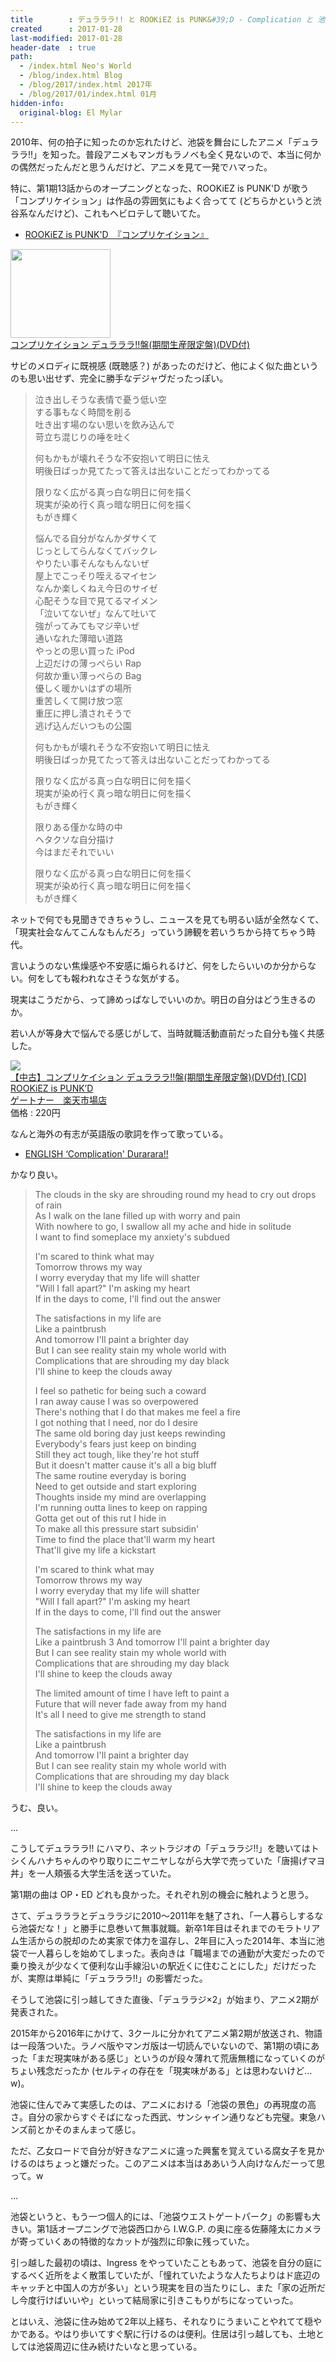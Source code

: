 ```yaml
---
title        : デュラララ!! と ROOKiEZ is PUNK&#39;D - Complication と 池袋 について
created      : 2017-01-28
last-modified: 2017-01-28
header-date  : true
path:
  - /index.html Neo's World
  - /blog/index.html Blog
  - /blog/2017/index.html 2017年
  - /blog/2017/01/index.html 01月
hidden-info:
  original-blog: El Mylar
---
```


2010年、何の拍子に知ったのか忘れたけど、池袋を舞台にしたアニメ「デュラララ!!」を知った。普段アニメもマンガもラノベも全く見ないので、本当に何かの偶然だったんだと思うんだけど、アニメを見て一発でハマった。

特に、第1期13話からのオープニングとなった、ROOKiEZ is PUNK'D が歌う「コンプリケイション」は作品の雰囲気にもよく合ってて (どちらかというと渋谷系なんだけど)、これもヘビロテして聴いてた。

- [ROOKiEZ is PUNK'D　『コンプリケイション』](https://youtube.com/watch?v=CVlCHtkZrzA)

<div class="ad-amazon">
  <div class="ad-amazon-image">
    <a href="https://www.amazon.co.jp/dp/B003DRVGMS?tag=neos21-22&amp;linkCode=osi&amp;th=1&amp;psc=1">
      <img src="https://m.media-amazon.com/images/I/51xFekWolCL._SL160_.jpg" width="160" height="142">
    </a>
  </div>
  <div class="ad-amazon-info">
    <div class="ad-amazon-title">
      <a href="https://www.amazon.co.jp/dp/B003DRVGMS?tag=neos21-22&amp;linkCode=osi&amp;th=1&amp;psc=1">コンプリケイション デュラララ!!盤(期間生産限定盤)(DVD付)</a>
    </div>
  </div>
</div>

サビのメロディに既視感 (既聴感？) があったのだけど、他によく似た曲というのも思い出せず、完全に勝手なデジャヴだったっぽい。

> 泣き出しそうな表情で憂う低い空  
> する事もなく時間を削る  
> 吐き出す場のない思いを飲み込んで  
> 苛立ち混じりの唾を吐く
> 
> 何もかもが壊れそうな不安抱いて明日に怯え  
> 明後日ばっか見てたって答えは出ないことだってわかってる
> 
> 限りなく広がる真っ白な明日に何を描く  
> 現実が染め行く真っ暗な明日に何を描く  
> もがき輝く
> 
> 悩んでる自分がなんかダサくて  
> じっとしてらんなくてバックレ  
> やりたい事そんなもんないぜ  
> 屋上でこっそり咥えるマイセン  
> なんか楽しくねえ今日のサイゼ  
> 心配そうな目で見てるマイメン  
> 「泣いてないぜ」なんて吐いて  
> 強がってみてもマジ辛いぜ  
> 通いなれた薄暗い道路  
> やっとの思い買った iPod  
> 上辺だけの薄っぺらい Rap  
> 何故か重い薄っぺらの Bag  
> 優しく暖かいはずの場所  
> 重苦しくて開け放つ窓  
> 重圧に押し潰されそうで  
> 逃げ込んだいつもの公園
> 
> 何もかもが壊れそうな不安抱いて明日に怯え  
> 明後日ばっか見てたって答えは出ないことだってわかってる
> 
> 限りなく広がる真っ白な明日に何を描く  
> 現実が染め行く真っ暗な明日に何を描く  
> もがき輝く
> 
> 限りある僅かな時の中  
> ヘタクソな自分描け  
> 今はまだそれでいい
> 
> 限りなく広がる真っ白な明日に何を描く  
> 現実が染め行く真っ暗な明日に何を描く  
> もがき輝く

ネットで何でも見聞きできちゃうし、ニュースを見ても明るい話が全然なくて、「現実社会なんてこんなもんだろ」っていう諦観を若いうちから持てちゃう時代。

言いようのない焦燥感や不安感に煽られるけど、何をしたらいいのか分からない。何をしても報われなさそうな気がする。

現実はこうだから、って諦めっぱなしでいいのか。明日の自分はどう生きるのか。

若い人が等身大で悩んでる感じがして、当時就職活動直前だった自分も強く共感した。

<div class="ad-rakuten">
  <div class="ad-rakuten-image">
    <a href="https://hb.afl.rakuten.co.jp/hgc/g00tn0k2.waxyc4c8.g00tn0k2.waxydcaa/?pc=https%3A%2F%2Fitem.rakuten.co.jp%2Fgertoner%2F180406-7-103-0035-obi%2F&amp;m=http%3A%2F%2Fm.rakuten.co.jp%2Fgertoner%2Fi%2F10004219%2F">
      <img src="https://thumbnail.image.rakuten.co.jp/@0_mall/gertoner/cabinet/180406/--7-103-0035-.jpg?_ex=128x128">
    </a>
  </div>
  <div class="ad-rakuten-info">
    <div class="ad-rakuten-title">
      <a href="https://hb.afl.rakuten.co.jp/hgc/g00tn0k2.waxyc4c8.g00tn0k2.waxydcaa/?pc=https%3A%2F%2Fitem.rakuten.co.jp%2Fgertoner%2F180406-7-103-0035-obi%2F&amp;m=http%3A%2F%2Fm.rakuten.co.jp%2Fgertoner%2Fi%2F10004219%2F">【中古】コンプリケイション デュラララ!!盤(期間生産限定盤)(DVD付) [CD] ROOKiEZ is PUNK’D</a>
    </div>
    <div class="ad-rakuten-shop">
      <a href="https://hb.afl.rakuten.co.jp/hgc/g00tn0k2.waxyc4c8.g00tn0k2.waxydcaa/?pc=https%3A%2F%2Fwww.rakuten.co.jp%2Fgertoner%2F&amp;m=http%3A%2F%2Fm.rakuten.co.jp%2Fgertoner%2F">ゲートナー　楽天市場店</a>
    </div>
    <div class="ad-rakuten-price">価格 : 220円</div>
  </div>
</div>

なんと海外の有志が英語版の歌詞を作って歌っている。

- [ENGLISH ‘Complication' Durarara!!](https://youtube.com/watch?v=_T-FmP0ySDA)

かなり良い。

> The clouds in the sky are shrouding round my head to cry out drops of rain  
> As I walk on the lane filled up with worry and pain  
> With nowhere to go, I swallow all my ache and hide in solitude  
> I want to find someplace my anxiety's subdued
> 
> I'm scared to think what may  
> Tomorrow throws my way  
> I worry everyday that my life will shatter  
> "Will I fall apart?" I'm asking my heart  
> If in the days to come, I'll find out the answer
> 
> The satisfactions in my life are  
> Like a paintbrush  
> And tomorrow I'll paint a brighter day  
> But I can see reality stain my whole world with  
> Complications that are shrouding my day black  
> I'll shine to keep the clouds away
> 
> I feel so pathetic for being such a coward  
> I ran away cause I was so overpowered  
> There's nothing that I do that makes me feel a fire  
> I got nothing that I need, nor do I desire  
> The same old boring day just keeps rewinding  
> Everybody's fears just keep on binding  
> Still they act tough, like they're hot stuff  
> But it doesn't matter cause it's all a big bluff  
> The same routine everyday is boring  
> Need to get outside and start exploring  
> Thoughts inside my mind are overlapping  
> I'm running outta lines to keep on rapping  
> Gotta get out of this rut I hide in  
> To make all this pressure start subsidin'  
> Time to find the place that'll warm my heart  
> That'll give my life a kickstart
> 
> I'm scared to think what may  
> Tomorrow throws my way  
> I worry everyday that my life will shatter  
> "Will I fall apart?" I'm asking my heart  
> If in the days to come, I'll find out the answer
> 
> The satisfactions in my life are  
> Like a paintbrush 3 And tomorrow I'll paint a brighter day  
> But I can see reality stain my whole world with  
> Complications that are shrouding my day black  
> I'll shine to keep the clouds away
> 
> The limited amount of time I have left to paint a  
> Future that will never fade away from my hand  
> It's all I need to give me strength to stand
> 
> The satisfactions in my life are  
> Like a paintbrush  
> And tomorrow I'll paint a brighter day  
> But I can see reality stain my whole world with  
> Complications that are shrouding my day black  
> I'll shine to keep the clouds away

うむ、良い。

…

こうしてデュラララ!! にハマり、ネットラジオの「デュララジ!!」を聴いてはトシくんハナちゃんのやり取りにニヤニヤしながら大学で売っていた「唐揚げマヨ丼」を一人頬張る大学生活を送っていた。

第1期の曲は OP・ED どれも良かった。それぞれ別の機会に触れようと思う。

さて、デュラララとデュララジに2010～2011年を魅了され、「一人暮らしするなら池袋だな！」と勝手に息巻いて無事就職。新卒1年目はそれまでのモラトリアム生活からの脱却のため実家で体力を温存し、2年目に入った2014年、本当に池袋で一人暮らしを始めてしまった。表向きは「職場までの通勤が大変だったので乗り換えが少なくて便利な山手線沿いの駅近くに住むことにした」だけだったが、実際は単純に「デュラララ!!」の影響だった。

そうして池袋に引っ越してきた直後、「デュララジ×2」が始まり、アニメ2期が発表された。

2015年から2016年にかけて、3クールに分かれてアニメ第2期が放送され、物語は一段落ついた。ラノベ版やマンガ版は一切読んでいないので、第1期の頃にあった「まだ現実味がある感じ」というのが段々薄れて荒唐無稽になっていくのがちょい残念だったか (セルティの存在を「現実味がある」とは思わないけど…w)。

池袋に住んでみて実感したのは、アニメにおける「池袋の景色」の再現度の高さ。自分の家からすぐそばになった西武、サンシャイン通りなども完璧。東急ハンズ前とかそのまんまって感じ。

ただ、乙女ロードで自分が好きなアニメに違った興奮を覚えている腐女子を見かけるのはちょっと嫌だった。このアニメは本当はああいう人向けなんだーって思って。w

…

池袋というと、もう一つ個人的には、「池袋ウエストゲートパーク」の影響も大きい。第1話オープニングで池袋西口から I.W.G.P. の奥に座る佐藤隆太にカメラが寄っていくあの特徴的なカットが強烈に印象に残っていた。

引っ越した最初の頃は、Ingress をやっていたこともあって、池袋を自分の庭にするべく近所をよく散策していたが、「憧れていたような人たちよりはド底辺のキャッチと中国人の方が多い」という現実を目の当たりにし、また「家の近所だし今度行けばいいや」といって結局家に引きこもりがちになっていった。

とはいえ、池袋に住み始めて2年以上経ち、それなりにうまいことやれてて穏やかである。やはり歩いてすぐ駅に行けるのは便利。住居は引っ越しても、土地としては池袋周辺に住み続けたいなと思っている。
